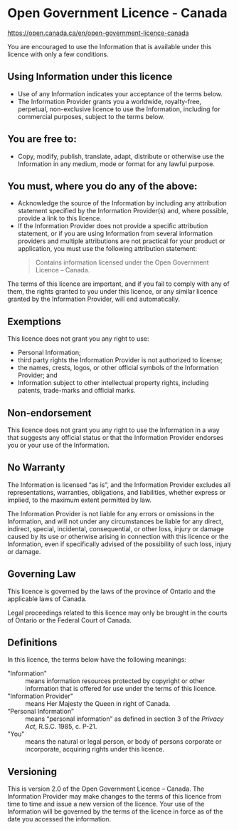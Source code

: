 # Open Government Licence - Canada

<https://open.canada.ca/en/open-government-licence-canada>

You are encouraged to use the Information that is available under this licence with only a few conditions.

## Using Information under this licence

* Use of any Information indicates your acceptance of the terms below.
* The Information Provider grants you a worldwide, royalty-free, perpetual, non-exclusive licence to use the Information, including for commercial purposes, subject to the terms below.

## You are free to:

* Copy, modify, publish, translate, adapt, distribute or otherwise use the Information in any medium, mode or format for any lawful purpose.

## You must, where you do any of the above:

* Acknowledge the source of the Information by including any attribution statement specified by the Information Provider(s) and, where possible, provide a link to this licence.
* If the Information Provider does not provide a specific attribution statement, or if you are using Information from several information providers and multiple attributions are not practical for your product or application, you must use the following attribution statement:
    > Contains information licensed under the Open Government Licence – Canada.

The terms of this licence are important, and if you fail to comply with any of them, the rights granted to you under this licence, or any similar licence granted by the Information Provider, will end automatically.

## Exemptions

This licence does not grant you any right to use:

* Personal Information;
* third party rights the Information Provider is not authorized to license;
* the names, crests, logos, or other official symbols of the Information Provider; and
* Information subject to other intellectual property rights, including patents, trade-marks and official marks.

## Non-endorsement

This licence does not grant you any right to use the Information in a way that suggests any official status or that the Information Provider endorses you or your use of the Information.

## No Warranty

The Information is licensed “as is”, and the Information Provider excludes all representations, warranties, obligations, and liabilities, whether express or implied, to the maximum extent permitted by law.

The Information Provider is not liable for any errors or omissions in the Information, and will not under any circumstances be liable for any direct, indirect, special, incidental, consequential, or other loss, injury or damage caused by its use or otherwise arising in connection with this licence or the Information, even if specifically advised of the possibility of such loss, injury or damage.

## Governing Law

This licence is governed by the laws of the province of Ontario and the applicable laws of Canada.

Legal proceedings related to this licence may only be brought in the courts of Ontario or the Federal Court of Canada.

## Definitions

In this licence, the terms below have the following meanings:

<dl>
<dt>"Information"</dt>
<dd>means information resources protected by copyright or other information that is offered for use under the terms of this licence.</dd>
<dt>"Information Provider"</dt>
<dd>means Her Majesty the Queen in right of Canada.</dd>
<dt>“Personal Information”</dt>
<dd>means “personal information” as defined in section 3 of the <em>Privacy Act</em>, R.S.C. 1985, c. P-21.</dd>
<dt>"You"</dt>
<dd>means the natural or legal person, or body of persons corporate or incorporate, acquiring rights under this licence.</dd>
</dl>

## Versioning

This is version 2.0 of the Open Government Licence – Canada. The Information Provider may make changes to the terms of this licence from time to time and issue a new version of the licence. Your use of the Information will be governed by the terms of the licence in force as of the date you accessed the information.

